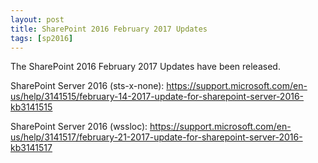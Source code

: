 ```yaml
---
layout: post
title: SharePoint 2016 February 2017 Updates
tags: [sp2016]
---
```


The SharePoint 2016 February 2017 Updates have been released.

SharePoint Server 2016 (sts-x-none): <https://support.microsoft.com/en-us/help/3141515/february-14-2017-update-for-sharepoint-server-2016-kb3141515>

SharePoint Server 2016 (wssloc): <https://support.microsoft.com/en-us/help/3141517/february-21-2017-update-for-sharepoint-server-2016-kb3141517>